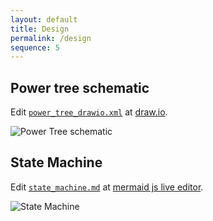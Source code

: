 ```yaml
---
layout: default
title: Design
permalink: /design
sequence: 5
---
```


<section class="section is-small">
  <div class="container">
    <h2 class="title is-1">Power tree schematic</h2>
    <p class="subtitle">Edit <code><a href="{{site.url}}/images/design/power_tree_drawio.xml">power_tree_drawio.xml</a></code> at <a href="https://draw.io">draw.io</a>.</p>
    <img src="{{site.url}}/images/design/power_tree.png" alt="Power Tree schematic">
  </div>
</section>

<section class="section is-small">
  <div class="container">
    <h2 class="title is-1">State Machine</h2>
    <p class="subtitle">Edit <code><a href="{{site.github.raw_content_url}}/design/state_machine.md">state_machine.md</a></code> at <a href="https://mermaidjs.github.io/mermaid-live-editor">mermaid js live editor</a>.</p>
    <img src="{{site.url}}/images/design/state_machine.svg" alt="State Machine">
  </div>
</section>
